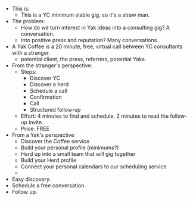 - This is: 
    - This is a YC minimum viable gig, so it's a straw man. 
- The problem: 
    - How do we turn interest in Yak ideas into a consulting gig? A conversation. 
    - Into positive press and reputation? Many conversations.  
- A Yak Coffee is a 20 minute, free, virtual call between YC consultants with a stranger. 
    - potential client, the press, referrers, potential Yaks. 
- From the stranger's perspective: 
    - Steps: 
        - Discover YC
        - Discover a herd 
        - Schedule a call
        - Confirmation 
        - Call
        - Structured follow-up 
    - Effort: 4 minutes to find and schedule. 2 minutes to read the follow-up invite. 
    - Price: FREE
- From a Yak's perspective
    - Discover the Coffee service
    - Build your personal profile (minimums?)
    - Herd up into a small team that will gig together
    - Build your Herd profile
    - Connect your personal calendars to our scheduling service
    - 
- Easy discovery. 
- Schedule a free conversation. 
- Follow up.
